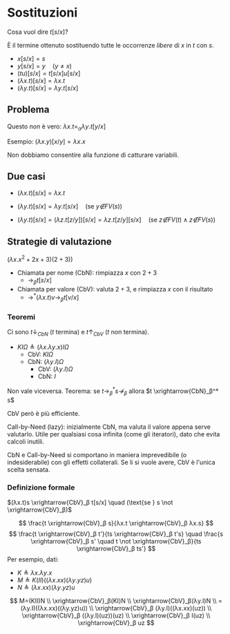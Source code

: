 # Sostituzioni

Cosa vuol dire $t[s/x]$?

È il termine ottenuto sostituendo tutte le occorrenze *libere* di $x$ in $t$ con $s$.

- $x[s/x]=s$
- $y[s/x]=y \quad (y ≠ x)$
- $(tu)[s/x]=t[s/x]u[s/x]$
- $(λx.t)[s/x]=λx.t$
- $(λy.t)[s/x]=λy.t[s/x]$

## Problema

Questo *non* è vero: $λx.t =_α λy.t[y/x]$

Esempio: $(λx.y)[x/y]=λx.x$

Non dobbiamo consentire alla funzione di catturare variabili.

## Due casi

- $(λx.t)[s/x]= λx.t$

- $(λy.t)[s/x]=λy.t[s/x] \quad (\text{se } y \not ∈ FV(s))$
- $(λy.t)[s/x]=(λz.t[z/y])[s/x]=λz.t[z/y][s/x] \quad (\text{se } z \not ∈ FV(t) ∧ z \not ∈ FV(s))$

## Strategie di valutazione

$(λx.x^2+2x+3)(2+3))$

- Chiamata per nome (CbN): rimpiazza $x$ con $2+3$
	- $→_β t[s/x]$
- Chiamata per valore (CbV): valuta $2+3$, e rimpiazza $x$ con il risultato
	- $→^*(λx.t)v →_β t[v/x]$

### Teoremi

Ci sono $t↓_{CbN}$ ($t$ termina) e $t↑_{CbV}$ ($t$ non termina).
- $KIΩ ≜ (λx.λy.x)IΩ$
	- CbV: $KIΩ$
	- CbN: $(λy.I)Ω$
		- CbV: $(λy.I)Ω$
		- CbN: $I$

Non vale viceversa. Teorema: se $t→_β^* s \not →_β$ allora $t \xrightarrow{CbN}_β^* s$

CbV però è più efficiente.

Call-by-Need (lazy): inizialmente CbN, ma valuta il valore appena serve valutarlo. Utile per qualsiasi cosa infinita (come gli iteratori), dato che evita calcoli inutili.

CbN e Call-by-Need si comportano in maniera imprevedibile (o indesiderabile) con gli effetti collaterali. Se li si vuole avere, CbV è l'unica scelta sensata.

### Definizione formale

$(λx.t)s \xrightarrow{CbV}_β t[s/x] \quad (\text{se } s \not \xrightarrow{CbV}_β)$

$$
\frac{t \xrightarrow{CbV}_β s}{λx.t \xrightarrow{CbV}_β λx.s}
$$
$$
\frac{t \xrightarrow{CbV}_β t'}{ts \xrightarrow{CbV}_β t's} \quad
\frac{s \xrightarrow{CbV}_β s' \quad t \not \xrightarrow{CbV}_β}{ts \xrightarrow{CbV}_β ts'}
$$
Per esempio, dati:
- $K ≜ λx.λy.x$
- $M ≜ K(II)((λx.xx)(λy.yz)u)$
- $N ≜ (λx.xx)(λy.yz)u$

$$
M=(KII)N \\
\xrightarrow{CbV}_β(KI)N \\
\xrightarrow{CbV}_β(λy.I)N \\
=(λy.I)((λx.xx)((λy.yz)u)) \\
\xrightarrow{CbV}_β (λy.I)((λx.xx)(uz)) \\
\xrightarrow{CbV}_β ((λy.I)(uz))(uz) \\
\xrightarrow{CbV}_β I(uz) \\
\xrightarrow{CbV}_β uz
$$
